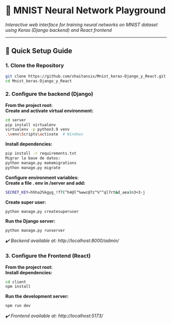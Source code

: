# 🤖 MNIST Neural Network Playground
*Interactive web interface for training neural networks on MNIST dataset using Keras (Django backend) and React frontend*

---

## 🚀 Quick Setup Guide

### 1. Clone the Repository
```bash
git clone https://github.com/shaitansix/Mnist_keras-Django_y_React.git
cd Mnist_keras-Django_y_React
```

### 2. Configure the backend (Django)
**From the project root:** <br />
**Create and activate virtual environment:**
```bash
cd server
pip install virtualenv
virtualenv -p python3.9 venv
.\venv\Scripts\activate  # Windows
```
**Install dependencies:**
```bash
pip install -r requirements.txt
Migrar la base de datos:
python manage.py makemigrations
python manage.py migrate
```
**Configure environment variables:** <br />
**Create a file . env in /server and add:**
```bash
SECRET_KEY=hhha2%kgyg_!f7(^h4@l^%wwc@7z^%^^ql7rt&d_aea)n3+3-j
```
**Create super user:**
```bash
python manage.py createsuperuser
```
**Run the Django server:**
```bash
python manage.py runserver
```
*✔️ Backend available at: http://localhost:8000/admin/*

### 3. Configure the Frontend (React)
**From the project root:** <br />
**Install dependencies:**
```bash
cd client
npm install
```
**Run the development server:**
```bash
npm run dev
```
*✔️ Frontend available at: http://localhost:5173/*
